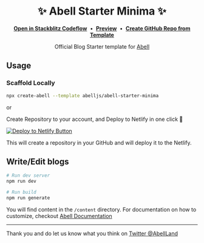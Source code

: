 <h1 align="center">✨ Abell Starter Minima ✨</h1>

<p align="center"><a href="https://pr.new/github.com/abelljs/abell-starter-minima"><b>Open in Stackblitz Codeflow</b></a> &nbsp;•&nbsp; <a href="https://abell-starter-minima.netlify.app"><b>Preview</b></a> &nbsp;•&nbsp; <a href="https://github.com/abelljs/abell-starter-minima/generate"><b>Create GitHub Repo from Template</b></a></p>


<p align="center">Official Blog Starter template for <a href="https://github.com/abelljs/abell">Abell</a></p>


## Usage

### Scaffold Locally

```sh
npx create-abell --template abelljs/abell-starter-minima
```

or

Create Repository to your account, and Deploy to Netlify in one click 🎉

[![Deploy to Netlify Button](https://www.netlify.com/img/deploy/button.svg)](https://app.netlify.com/start/deploy?repository=https://github.com/abelljs/abell-starter-minima)

This will create a repository in your GitHub and will deploy it to the Netlify.

## Write/Edit blogs


```sh
# Run dev server
npm run dev

# Run build
npm run generate
```

You will find content in the `/content` directory. For documentation on how to customize, checkout [Abell Documentation](https://abelljs.org)


---

Thank you and do let us know what you think on [Twitter @AbellLand](https://twitter.com/abellland)
